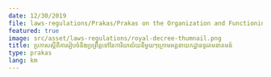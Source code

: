 ```yaml
---
date: 12/30/2019
file: laws-regulations/Prakas/Prakas on the Organization and Functioning of Each Office under the General Department of Telecommunications.pdf
featured: true
image: src/asset/laws-regulations/royal-decree-thumnail.png
title: ប្រកាសស្តីពីការរៀបចំនិងប្រព្រឹត្តទៅនៃការិយាល័យនីមួយៗក្រោមអគ្គនាយកដ្ឋានទូរគមនាគមន៍
type: prakas
lang: km
---
```

